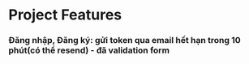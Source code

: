 # Project Features
 ### Đăng nhập, Đăng ký: gửi token qua email hết hạn trong 10 phút(có thể resend) - đã validation form
